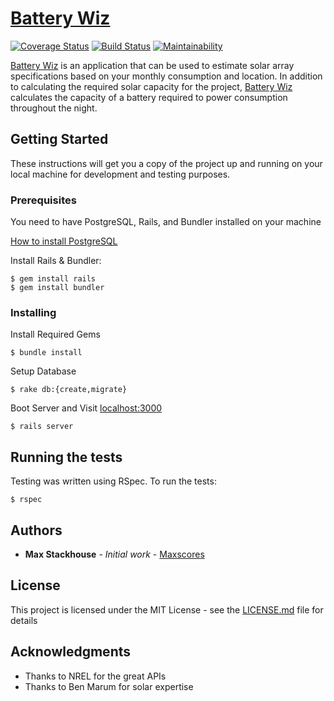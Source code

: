 # [Battery Wiz](https://batterywiz.herokuapp.com)

[![Coverage Status](https://coveralls.io/repos/github/Maxscores/solar_calc/badge.svg?branch=master)](https://coveralls.io/github/Maxscores/solar_calc?branch=master)
[![Build Status](https://travis-ci.org/Maxscores/batterywiz.svg?branch=master)](https://travis-ci.org/Maxscores/batterywiz)
[![Maintainability](https://api.codeclimate.com/v1/badges/3788262618972b66641f/maintainability)](https://codeclimate.com/github/Maxscores/solar_calc/maintainability)

[Battery Wiz](https://batterywiz.herokuapp.com) is an application that can be used to estimate solar array specifications based on your monthly consumption and location. In addition to calculating the required solar capacity for the project, [Battery Wiz](https://batterywiz.herokuapp.com) calculates the capacity of a battery required to power consumption throughout the night.

## Getting Started

These instructions will get you a copy of the project up and running on your local machine for development and testing purposes.

### Prerequisites

You need to have PostgreSQL, Rails, and Bundler installed on your machine

[How to install PostgreSQL](https://www.codementor.io/engineerapart/getting-started-with-postgresql-on-mac-osx-are8jcopb)

Install Rails & Bundler:
```
$ gem install rails
$ gem install bundler
```

### Installing

Install Required Gems
```
$ bundle install
```

Setup Database
```
$ rake db:{create,migrate}
```

Boot Server and Visit [localhost:3000](https://localhost:3000)
```
$ rails server
```

## Running the tests

Testing was written using RSpec. To run the tests:
```
$ rspec
```

## Authors

* **Max Stackhouse** - *Initial work* - [Maxscores](https://github.com/Maxscores)

## License

This project is licensed under the MIT License - see the [LICENSE.md](LICENSE.md) file for details

## Acknowledgments

* Thanks to NREL for the great APIs
* Thanks to Ben Marum for solar expertise
